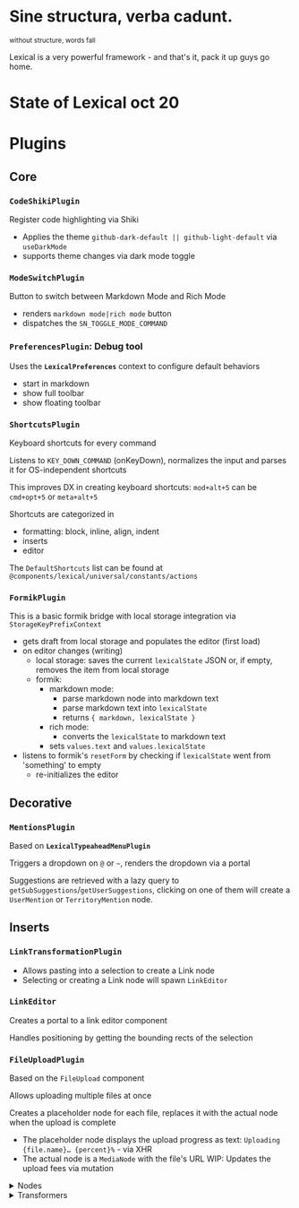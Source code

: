 # Sine structura, verba cadunt.
<sup>without structure, words fall</sup>

Lexical is a very powerful framework - and that's it, pack it up guys go home.

# State of Lexical oct 20

# Plugins
## Core

### **`CodeShikiPlugin`**

Register code highlighting via Shiki
- Applies the theme `github-dark-default || github-light-default` via `useDarkMode`
- supports theme changes via dark mode toggle

### **`ModeSwitchPlugin`**

Button to switch between Markdown Mode and Rich Mode
- renders `markdown mode|rich mode` button
- dispatches the `SN_TOGGLE_MODE_COMMAND`

### **`PreferencesPlugin`**: Debug tool

Uses the **`LexicalPreferences`** context to configure default behaviors
- start in markdown
- show full toolbar
- show floating toolbar

### **`ShortcutsPlugin`**

Keyboard shortcuts for every command

Listens to `KEY_DOWN_COMMAND` (onKeyDown), normalizes the input and parses it for OS-independent shortcuts

This improves DX in creating keyboard shortcuts: `mod+alt+5` can be `cmd+opt+5` or `meta+alt+5`

Shortcuts are categorized in
- formatting: block, inline, align, indent
- inserts
- editor

The `DefaultShortcuts` list can be found at `@components/lexical/universal/constants/actions`

### **`FormikPlugin`**

This is a basic formik bridge with local storage integration via `StorageKeyPrefixContext`
- gets draft from local storage and populates the editor (first load)
- on editor changes (writing)
  - local storage: saves the current `lexicalState` JSON or, if empty, removes the item from local storage
  - formik:
    - markdown mode:
      - parse markdown node into markdown text
      - parse markdown text into `lexicalState`
      - returns `{ markdown, lexicalState }`
    - rich mode:
      - converts the `lexicalState` to markdown text
    - sets `values.text` and `values.lexicalState`
- listens to formik's `resetForm` by checking if `lexicalState` went from 'something' to empty
  - re-initializes the editor


## Decorative

### **`MentionsPlugin`**

Based on **`LexicalTypeaheadMenuPlugin`**

Triggers a dropdown on `@` or `~`, renders the dropdown via a portal

Suggestions are retrieved with a lazy query to `getSubSuggestions`/`getUserSuggestions`, clicking on one of them will create a `UserMention` or `TerritoryMention` node.

## Inserts

### **`LinkTransformationPlugin`**

- Allows pasting into a selection to create a Link node
- Selecting or creating a Link node will spawn `LinkEditor`

### **`LinkEditor`**

Creates a portal to a link editor component

Handles positioning by getting the bounding rects of the selection

### **`FileUploadPlugin`**

Based on the `FileUpload` component

Allows uploading multiple files at once

Creates a placeholder node for each file, replaces it with the actual node when the upload is complete

- The placeholder node displays the upload progress as text: `Uploading {file.name}… {percent}%` - via XHR
- The actual node is a `MediaNode` with the file's URL
WIP: Updates the upload fees via mutation

<details>
<summary>Nodes</summary>

## **Core**

### **`MarkdownNode`**

The basis of Markdown Mode
- Special code node with language set to `markdown`
  - cannot be removed if not from the toggle (via `bypassProtection()`)

## Content

### **Embeds**

- **`EmbedNode`**: creates a `provider` embed, recognizes an embed 
- every embed has a `placeholderNode` for HTML that mimicks loading 

### **Media**

- **`MediaNode`**: supports captions and resizing
- **`MediaResizer`**: resizing interface for images, sets the node's dimensions
  - TODO: took from lexical and the dimensions erroneously clamp to a `max-width` of `100px`, should be fixed before release
- **`MediaComponent`**: enables captions and resizing, uses `MediaOrLink` for carousel and link fallbacks
  - receives and handles `imgproxyUrls`, `rel`, `outlawed` via `useLexicalItemContext`

## Decorative

### **Mentions**

- **`UserMention`**: decorated via `UserPopover`
- **`TerritoryMention`**: decorate via `SubPopover`

Both works the same way: get the mention, create a link.
Could be merged into a single node but they're separated for DX reasons.

## Formatting

### **Math**

- **`MathNode`**: exports HTML with KaTeX, renders KaTeX via `MathComponent`
- **`MathComponent`**: Renders KaTeX with a given `math` string, with double click it spawns `MathEditor` that renders a dedicated `textarea` for plain text math edits.

**Spoiler**: based on `Container`, `Details` and `Summary`, should be merged into **SpoilerNode**
- Provides inline and full spoiler containers

</details>

<details>
<summary>Transformers</summary>
Transformers are used to convert between Lexical nodes and Markdown.

## Content
### **`MEDIA_OR_LINK`** or autolink

From Markdown:
- Regex: `URL_REGEXP (https://example.com)`
- Replace: checks if the bare url is embed/media/link and creates the appropriate node

From Lexical:
- Export: converts the embed/media/link node to a plain link `https://example.com`, proper markdown link `[text](url)` or media `![alt text](url)`

### **`MEDIA`**

From Markdown:
- Regex: `![](src ?"caption"?)`
- Replace: creates a `MediaNode` with caption if `![](src "caption")`

From Lexical:
- Export: converts the `MediaNode` to a proper markdown image `![alt text](url)`

QUIRK: Doesn't retain the resized dimensions of the image.

## Decorative

### **`LINK`**

Extends the default `LINK` transformer

From Markdown:
- Regex: `[](url)`
- Replace: creates a `LinkNode` with url `(url)`, and appends a text node `[text]` to it

From Lexical:
- Export: converts the `LinkNode` to the equivalent `[text](url "title")`

### **`USER_MENTIONS/TERRITORY_MENTIONS`**

From Markdown:
- Regex: `@user/~sub`
- Replace: creates a `UserMention`/`TerritoryMention` node

From Lexical:
- Export: converts the `UserMention`/`TerritoryMention` node to `@user/~sub`

## Formatting

### **`ALIGN`**

From Markdown:
- Regex: `<div align="left|center|right|justify|start">text</div>`
- Replace: creates a paragraph node with `formatType` `left|center|...`

From Lexical:
- Export: gets the `formatType` of the paragraph and transforms it into e.g. `<div align="left">text</div>`

### **`MATH`**

From Markdown:
- Regex: `$2+2=5$`
- Replace: creates a Math node

From Lexical:
- Export: if inline `$2+2=5$`, else `$$\n2+2=5\n$$`

## Misc

### **`HR`**: deprecated but still there

### **`TABLES`**
WIP, barely working

</details>


